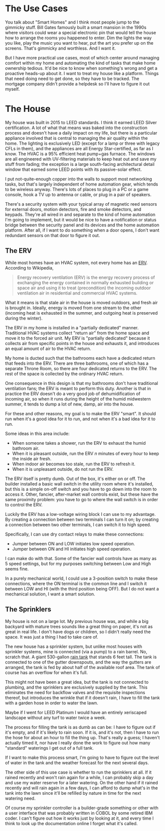 # The Use Cases

You talk about "Smart Homes" and I think most people jump to the gimmicky stuff. Bill Gates famously built a smart mansion in the 1990s where visitors could wear a special electronic pin that would tell the house how to arrange the rooms you happened to enter. Dim the lights the way you like, play the music you want to hear, put the art you prefer up on the screens. That's gimmicky and worthless. And I want it.

But I have more practical use cases, most of which center around managing comfort within my home and automating the kind of tasks that make home ownership tedious. It'd be nice to know when something's wrong and get a proactive heads-up about it. I want to treat my house like a platform. Things that need doing need to get done, so they have to be tracked. The mortgage company didn't provide a helpdesk so I'll have to figure it out myself.

# The House

My house was built in 2015 to LEED standards. I think it earned LEED Silver certification. A lot of what that means was baked into the construction process and doesn't have a daily impact on my life, but there is a particular appliance involved that is central to managing the air quality within the home. The lighting is exclusively LED (except for a lamp or three with legacy CFLs in them), and the appliances are all Energy Star-certified, as far as I know. The HVAC is a 95% efficient heat pump+gas furnace. The windows are all engineered with UV-filtering materials to keep heat out and save my stuff from fading; the exception is a large south-facing architectural detail window that earned some LEED points with its passive-solar effect.

I put not-quite-enough copper into the walls to support most networking tasks, but that's largely independent of home automation gear, which tends to be wireless anyway. There's lots of places to plug in a PC or a game console, hook a TV up to antenna or cable, or plug in a pair of speakers.

There's a security system with your typical array of magnetic reed sensors for external doors, motion detectors, fire and smoke detectors, and keypads. They're all wired in and separate to the kind of home automation I'm going to implement, but it would be nice to have a notification or status bridge between the security panel and its devices and the home automation platform. After all, if I want to do something when a door opens, I don't want redundant sensors on that door to figure it out.

## The ERV

While most homes have an HVAC system, not every home has an [ERV][]. According to Wikipedia,

>Energy recovery ventilation (ERV) is the energy recovery process of exchanging the energy contained in normally exhausted building or space air and using it to treat (precondition) the incoming outdoor ventilation air in residential and commercial HVAC systems.

What it means is that stale air in the house is moved outdoors, and fresh air is brought in. Ideally, energy is moved from one stream to the other (incoming heat is exhausted in the summer, and outgoing heat is preserved during the winter).

The ERV in my home is installed in a "partially dedicated" manner. Traditional HVAC systems collect "return air" from the home space and move it to the forced air unit. My ERV is "partially dedicated" because it collects air from specific points in the house and exhausts it, and introduces an equal amount of air to the HVAC return.

My home is ducted such that the bathrooms each have a dedicated return that feeds into the ERV. There are three bathrooms, one of which has a separate Throne Room, so there are four dedicated returns to the ERV. The rest of the space is collected by the ordinary HVAC return.

One consequence in this design is that my bathrooms don't have traditional ventilation fans; the ERV is meant to perform this duty. Another is that in practice the ERV doesn't do a very good job of dehumidification of incoming air, so when it runs during the height of the humid midwestern summer, it tends to dump a lot of new, damp, air into the house.

For these and other reasons, my goal is to make the ERV "smart". It should run when it's a good idea for it to run, and not when it's a bad idea for it to run.

Some ideas in this area include:

* When someone takes a shower, run the ERV to exhaust the humid bathroom air.
* When it is pleasant outside, run the ERV *n* minutes of every hour to keep the inside air fresh.
* When indoor air becomes too stale, run the ERV to refresh it.
* When it is unpleasant outside, do not run the ERV.

The ERV itself is pretty dumb. Out of the box, it's either on or off. The builder installed a basic wall switch in the utility room where it's installed, but this is a simple on-off switch and you have to go down into the room to access it. Other, fancier, after-market wall controls exist, but these have the same proximity problem: you have to go to where the wall switch is in order to control the ERV.

Luckily the ERV has a low-voltage wiring block I can use to my advantage. By creating a connection between two terminals I can turn it on; by creating a connection between two other terminals, I can switch it to high speed.

Specifically, I can use dry contact relays to make these connections:

* Jumper between ON and LOW initiates low speed operation.
* Jumper between ON and HI initiates high speed operation.

I can make do with that. Some of the fancier wall controls have as many as 5 speed settings, but for my purposes switching between Low and High seems fine.

In a purely mechanical world, I could use a 3-position switch to make these connections, where the ON terminal is the common line and I switch it between LOW and HI (with the third position being OFF). But I do not want a mechanical solution, I want a smart solution.

## The Sprinklers

My house is not on a large lot. My previous house was, and while a big backyard with mature trees sounds like a great thing on paper, it's not as great in real life. I don't have dogs or children, so I didn't really need the space. It was just a thing I had to take care of.

The new house has a sprinkler system, but unlike most houses with sprinkler systems, mine is connected (via a pump) to a rain barrel. No, scratch that. A giant 530-gallon [rain tank][] that stands 6 feet tall. The tank is connected to one of the gutter downspouts, and the way the gutters are arranged, the tank is fed by about half of the available roof area. The tank of course has an overflow for when it's full.

This might not have been a great idea, but the tank is not connected to plumbing, and the sprinklers are exclusively supplied by the tank. This eliminates the need for backflow valves and the requisite inspections thereof, but introduces the wrinkle that if it doesn't rain, I have to fill the tank with a garden hose in order to water the lawn.

Maybe if I went for LEED Platinum I would have an entirely xeriscaped landscape without any turf to water twice a week.

The process for filling the tank is as dumb as can be: I have to figure out if it's empty, and if it's likely to rain soon. If it is, and it's not, then I have to run the hose for about an hour to fill the thing up. That's really a guess; I haven't actually timed it, nor have I really done the work to figure out how many "standard" waterings I get out of a full tank.

If I want to make this process smart, I'm going to have to figure out the level of water in the tank and the weather forecast for the next several days.

The other side of this use case is whether to run the sprinklers at all. If it rained recently and won't rain again for a while, I can probably skip a day and use my water reserve for a later watering. On the other hand if it rained recently and will rain again in a few days, I can afford to dump what's in the tank into the lawn since it'll be refilled by nature in time for the next watering need.

Of course my sprinkler controller is a builder-grade something or other with a user interface that was probably written in COBOL by some retired IBM coder. I can't figure out how it works just by looking at it, and every time I think to look up the documentation online I forget what it's called.

[ERV]: https://en.wikipedia.org/wiki/Energy_recovery_ventilation
[rain tank]: http://www.bushmanusa.com/530-gallon-slimline-rain-tank